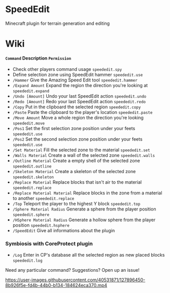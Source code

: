 # SpeedEdit
Minecraft plugin for terrain generation and editing

# Wiki

#### `Command` Description `Permission`
* Check other players command usage `speededit.spy`
* Define selection zone using SpeedEdit hammer `speededit.use`
* `/Hammer` Give the Amazing Speed Edit tool `speededit.hammer`
* `/Expand Amount` Expand the region the direction you're looking at `speededit.expand`
* `/Undo [Amount]` Undo your last SpeedEdit action `speededit.undo`
* `/Redo [Amount]` Redo your last SpeedEdit action `speededit.redo`
* `/Copy` Put in the clipboard the selected region `speededit.copy`
* `/Paste` Paste the clipboard to the player's location `speededit.paste`
* `/Move Amount` Move a whole region the direction you're looking `speededit.move`
* `/Pos1` Set the first selection zone position under your feets `speededit.use`
* `/Pos2` Set the second selection zone position under your feets `speededit.use`
* `/Set Material` Fill the selected zone to the material `speededit.set`
* `/Walls Material` Create a wall of the selected zone `speededit.walls`
* `/Outline Material` Create a empty shell of the selected zone `speededit.outline`
* `/Skeleton Material` Create a skeleton of the selected zone `speededit.skeleton`
* `/Replace Material` Replace blocks that isn't air to the material `speededit.replace`
* `/Replace Material Material` Replace blocks in the zone from a material to another `speededit.replace`
* `/Top` Teleport the player to the highest Y block `speededit.top`
* `/Sphere Material Radius` Generate a sphere from the player position `speededit.sphere`
* `/HSphere Material Radius` Generate a hollow sphere from the player position `speededit.hsphere`
* `/SpeedEdit` Give all informations about the plugin

### Symbiosis with CoreProtect plugin
* `/Log` Enter in CP's database all the selected region as new placed blocks `speededit.log`

Need any particular command? Suggestions? Open up an issue!

https://user-images.githubusercontent.com/40531871/127896450-8b926f5e-fd4b-44b0-b134-184624eca370.mp4


